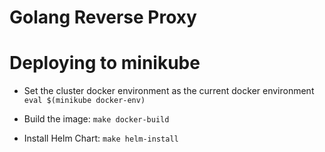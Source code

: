 # Golang Reverse Proxy


# Deploying to minikube

- Set the cluster docker environment as the current docker environment
`eval $(minikube docker-env)`

- Build the image:
`make docker-build`

- Install Helm Chart:
`make helm-install`


